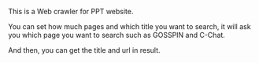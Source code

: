 This is a Web crawler for PPT website.

You can set how much pages and which title you want to search, it will ask you which page you want to search such as GOSSPIN and C-Chat.

And then, you can get the title and url in result.
